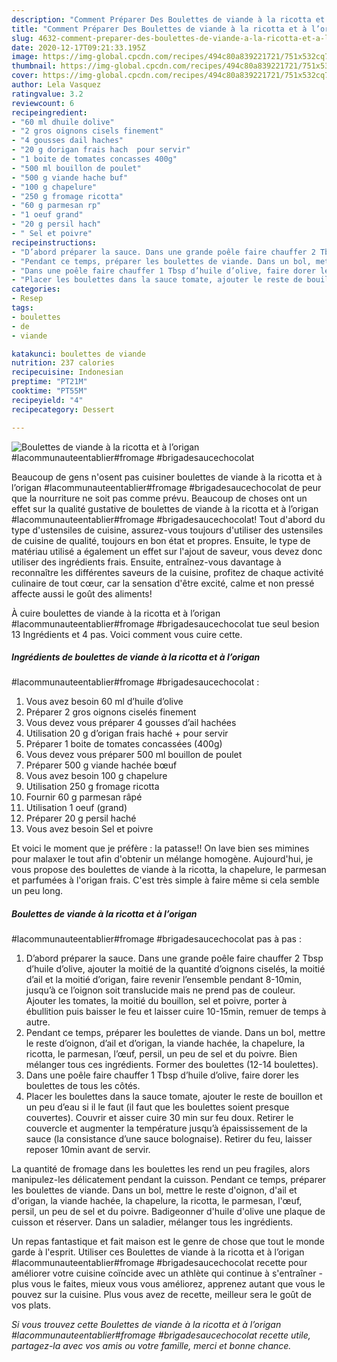 ```yaml
---
description: "Comment Préparer Des Boulettes de viande à la ricotta et à l’origan  #lacommunauteentablier#fromage #brigadesaucechocolat"
title: "Comment Préparer Des Boulettes de viande à la ricotta et à l’origan  #lacommunauteentablier#fromage #brigadesaucechocolat"
slug: 4632-comment-preparer-des-boulettes-de-viande-a-la-ricotta-et-a-lorigan-lacommunauteentablierfromage-brigadesaucechocolat
date: 2020-12-17T09:21:33.195Z
image: https://img-global.cpcdn.com/recipes/494c80a839221721/751x532cq70/boulettes-de-viande-a-la-ricotta-et-a-lorigan-lacommunauteentablierfromage-brigadesaucechocolat-photo-principale-de-la-recette.jpg
thumbnail: https://img-global.cpcdn.com/recipes/494c80a839221721/751x532cq70/boulettes-de-viande-a-la-ricotta-et-a-lorigan-lacommunauteentablierfromage-brigadesaucechocolat-photo-principale-de-la-recette.jpg
cover: https://img-global.cpcdn.com/recipes/494c80a839221721/751x532cq70/boulettes-de-viande-a-la-ricotta-et-a-lorigan-lacommunauteentablierfromage-brigadesaucechocolat-photo-principale-de-la-recette.jpg
author: Lela Vasquez
ratingvalue: 3.2
reviewcount: 6
recipeingredient:
- "60 ml dhuile dolive"
- "2 gros oignons cisels finement"
- "4 gousses dail haches"
- "20 g dorigan frais hach  pour servir"
- "1 boite de tomates concasses 400g"
- "500 ml bouillon de poulet"
- "500 g viande hache buf"
- "100 g chapelure"
- "250 g fromage ricotta"
- "60 g parmesan rp"
- "1 oeuf grand"
- "20 g persil hach"
- " Sel et poivre"
recipeinstructions:
- "D’abord préparer la sauce. Dans une grande poêle faire chauffer 2 Tbsp d’huile d’olive, ajouter la moitié de la quantité d’oignons ciselés, la moitié d’ail et la moitié d’origan, faire revenir l’ensemble pendant 8-10min, jusqu’à ce l’oignon soit translucide mais ne prend pas de couleur. Ajouter les tomates, la moitié du bouillon, sel et poivre, porter à ébullition puis baisser le feu et laisser cuire 10-15min, remuer de temps à autre."
- "Pendant ce temps, préparer les boulettes de viande. Dans un bol, mettre le reste d’oignon, d’ail et d’origan, la viande hachée, la chapelure, la ricotta, le parmesan, l’œuf, persil, un peu de sel et du poivre. Bien mélanger tous ces ingrédients. Former des boulettes (12-14 boulettes)."
- "Dans une poêle faire chauffer 1 Tbsp d’huile d’olive, faire dorer les boulettes de tous les côtés."
- "Placer les boulettes dans la sauce tomate, ajouter le reste de bouillon et un peu d’eau si il le faut (il faut que les boulettes soient presque couvertes). Couvrir et aisser cuire 30 min sur feu doux. Retirer le couvercle et augmenter la température jusqu’à épaississement de la sauce (la consistance d’une sauce bolognaise). Retirer du feu, laisser reposer 10min avant de servir."
categories:
- Resep
tags:
- boulettes
- de
- viande

katakunci: boulettes de viande 
nutrition: 237 calories
recipecuisine: Indonesian
preptime: "PT21M"
cooktime: "PT55M"
recipeyield: "4"
recipecategory: Dessert

---
```



![Boulettes de viande à la ricotta et à l’origan 
#lacommunauteentablier#fromage #brigadesaucechocolat](https://img-global.cpcdn.com/recipes/494c80a839221721/751x532cq70/boulettes-de-viande-a-la-ricotta-et-a-lorigan-lacommunauteentablierfromage-brigadesaucechocolat-photo-principale-de-la-recette.jpg)

Beaucoup de gens n'osent pas cuisiner boulettes de viande à la ricotta et à l’origan 
#lacommunauteentablier#fromage #brigadesaucechocolat de peur que la nourriture ne soit pas comme prévu. Beaucoup de choses ont un effet sur la qualité gustative de boulettes de viande à la ricotta et à l’origan 
#lacommunauteentablier#fromage #brigadesaucechocolat! Tout d'abord du type d'ustensiles de cuisine, assurez-vous toujours d'utiliser des ustensiles de cuisine de qualité, toujours en bon état et propres. Ensuite, le type de matériau utilisé a également un effet sur l'ajout de saveur, vous devez donc utiliser des ingrédients frais. Ensuite, entraînez-vous davantage à reconnaître les différentes saveurs de la cuisine, profitez de chaque activité culinaire de tout cœur, car la sensation d'être excité, calme et non pressé affecte aussi le goût des aliments!

<!--inarticleads1-->

À cuire boulettes de viande à la ricotta et à l’origan 
#lacommunauteentablier#fromage #brigadesaucechocolat tue seul besion 13 Ingrédients et 4 pas. Voici comment vous cuire cette.

##### Ingrédients de boulettes de viande à la ricotta et à l’origan 
#lacommunauteentablier#fromage #brigadesaucechocolat :

1. Vous avez besoin 60 ml d’huile d’olive
1. Préparer 2 gros oignons ciselés finement
1. Vous devez vous préparer 4 gousses d’ail hachées
1. Utilisation 20 g d’origan frais haché + pour servir
1. Préparer 1 boite de tomates concassées (400g)
1. Vous devez vous préparer 500 ml bouillon de poulet
1. Préparer 500 g viande hachée bœuf
1. Vous avez besoin 100 g chapelure
1. Utilisation 250 g fromage ricotta
1. Fournir 60 g parmesan râpé
1. Utilisation 1 oeuf (grand)
1. Préparer 20 g persil haché
1. Vous avez besoin  Sel et poivre


Et voici le moment que je préfère : la patasse!! On lave bien ses mimines pour malaxer le tout afin d&#39;obtenir un mélange homogène. Aujourd&#39;hui, je vous propose des boulettes de viande à la ricotta, la chapelure, le parmesan et parfumées à l&#39;origan frais. C&#39;est très simple à faire même si cela semble un peu long. 

<!--inarticleads2-->

##### Boulettes de viande à la ricotta et à l’origan 
#lacommunauteentablier#fromage #brigadesaucechocolat pas à pas :

1. D’abord préparer la sauce. Dans une grande poêle faire chauffer 2 Tbsp d’huile d’olive, ajouter la moitié de la quantité d’oignons ciselés, la moitié d’ail et la moitié d’origan, faire revenir l’ensemble pendant 8-10min, jusqu’à ce l’oignon soit translucide mais ne prend pas de couleur. Ajouter les tomates, la moitié du bouillon, sel et poivre, porter à ébullition puis baisser le feu et laisser cuire 10-15min, remuer de temps à autre.
1. Pendant ce temps, préparer les boulettes de viande. Dans un bol, mettre le reste d’oignon, d’ail et d’origan, la viande hachée, la chapelure, la ricotta, le parmesan, l’œuf, persil, un peu de sel et du poivre. Bien mélanger tous ces ingrédients. Former des boulettes (12-14 boulettes).
1. Dans une poêle faire chauffer 1 Tbsp d’huile d’olive, faire dorer les boulettes de tous les côtés.
1. Placer les boulettes dans la sauce tomate, ajouter le reste de bouillon et un peu d’eau si il le faut (il faut que les boulettes soient presque couvertes). Couvrir et aisser cuire 30 min sur feu doux. Retirer le couvercle et augmenter la température jusqu’à épaississement de la sauce (la consistance d’une sauce bolognaise). Retirer du feu, laisser reposer 10min avant de servir.


La quantité de fromage dans les boulettes les rend un peu fragiles, alors manipulez-les délicatement pendant la cuisson. Pendant ce temps, préparer les boulettes de viande. Dans un bol, mettre le reste d&#39;oignon, d&#39;ail et d&#39;origan, la viande hachée, la chapelure, la ricotta, le parmesan, l&#39;œuf, persil, un peu de sel et du poivre. Badigeonner d&#39;huile d&#39;olive une plaque de cuisson et réserver. Dans un saladier, mélanger tous les ingrédients. 

<!--inarticleads1-->

<p>
Un repas fantastique et fait maison est le genre de chose que tout le monde garde à l'esprit. Utiliser ces Boulettes de viande à la ricotta et à l’origan 
#lacommunauteentablier#fromage #brigadesaucechocolat recette pour améliorer votre cuisine coïncide avec un athlète qui continue à s'entraîner - plus vous le faites, mieux vous vous améliorez, apprenez autant que vous le pouvez sur la cuisine. Plus vous avez de recette, meilleur sera le goût de vos plats.
</p>

<p>
<i>Si vous trouvez cette Boulettes de viande à la ricotta et à l’origan 
#lacommunauteentablier#fromage #brigadesaucechocolat recette utile, partagez-la avec vos amis ou votre famille, merci et bonne chance.</i>
</p>
